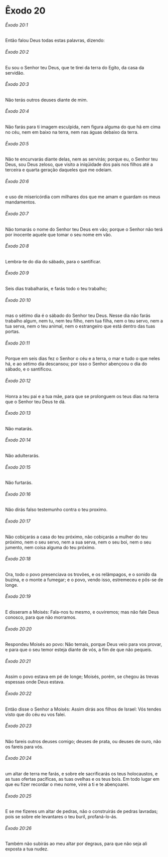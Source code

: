 # Êxodo 20

###### Êxodo 20:1

Então falou Deus todas estas palavras, dizendo:

###### Êxodo 20:2

Eu sou o Senhor teu Deus, que te tirei da terra do Egito, da casa da servidão.

###### Êxodo 20:3

Não terás outros deuses diante de mim.

###### Êxodo 20:4

Não farás para ti imagem esculpida, nem figura alguma do que há em cima no céu, nem em baixo na terra, nem nas águas debaixo da terra.

###### Êxodo 20:5

Não te encurvarás diante delas, nem as servirás; porque eu, o Senhor teu Deus, sou Deus zeloso, que visito a iniqüidade dos pais nos filhos até a terceira e quarta geração daqueles que me odeiam.

###### Êxodo 20:6

e uso de misericórdia com milhares dos que me amam e guardam os meus mandamentos.

###### Êxodo 20:7

Não tomarás o nome do Senhor teu Deus em vão; porque o Senhor não terá por inocente aquele que tomar o seu nome em vão.

###### Êxodo 20:8

Lembra-te do dia do sábado, para o santificar.

###### Êxodo 20:9

Seis dias trabalharás, e farás todo o teu trabalho;

###### Êxodo 20:10

mas o sétimo dia é o sábado do Senhor teu Deus. Nesse dia não farás trabalho algum, nem tu, nem teu filho, nem tua filha, nem o teu servo, nem a tua serva, nem o teu animal, nem o estrangeiro que está dentro das tuas portas.

###### Êxodo 20:11

Porque em seis dias fez o Senhor o céu e a terra, o mar e tudo o que neles há, e ao sétimo dia descansou; por isso o Senhor abençoou o dia do sábado, e o santificou.

###### Êxodo 20:12

Honra a teu pai e a tua mãe, para que se prolonguem os teus dias na terra que o Senhor teu Deus te dá.

###### Êxodo 20:13

Não matarás.

###### Êxodo 20:14

Não adulterarás.

###### Êxodo 20:15

Não furtarás.

###### Êxodo 20:16

Não dirás falso testemunho contra o teu proximo.

###### Êxodo 20:17

Não cobiçarás a casa do teu próximo, não cobiçarás a mulher do teu próximo, nem o seu servo, nem a sua serva, nem o seu boi, nem o seu jumento, nem coisa alguma do teu próximo.

###### Êxodo 20:18

Ora, todo o povo presenciava os trovões, e os relâmpagos, e o sonido da buzina, e o monte a fumegar; e o povo, vendo isso, estremeceu e pôs-se de longe.

###### Êxodo 20:19

E disseram a Moisés: Fala-nos tu mesmo, e ouviremos; mas não fale Deus conosco, para que não morramos.

###### Êxodo 20:20

Respondeu Moisés ao povo: Não temais, porque Deus veio para vos provar, e para que o seu temor esteja diante de vós, a fim de que não pequeis.

###### Êxodo 20:21

Assim o povo estava em pé de longe; Moisés, porém, se chegou às trevas espessas onde Deus estava.

###### Êxodo 20:22

Então disse o Senhor a Moisés: Assim dirás aos filhos de Israel: Vós tendes visto que do céu eu vos falei.

###### Êxodo 20:23

Não fareis outros deuses comigo; deuses de prata, ou deuses de ouro, não os fareis para vós.

###### Êxodo 20:24

um altar de terra me farás, e sobre ele sacrificarás os teus holocaustos, e as tuas ofertas pacíficas, as tuas ovelhas e os teus bois. Em todo lugar em que eu fizer recordar o meu nome, virei a ti e te abençoarei.

###### Êxodo 20:25

E se me fizeres um altar de pedras, não o construirás de pedras lavradas; pois se sobre ele levantares o teu buril, profaná-lo-ás.

###### Êxodo 20:26

Também não subirás ao meu altar por degraus, para que não seja ali exposta a tua nudez.

